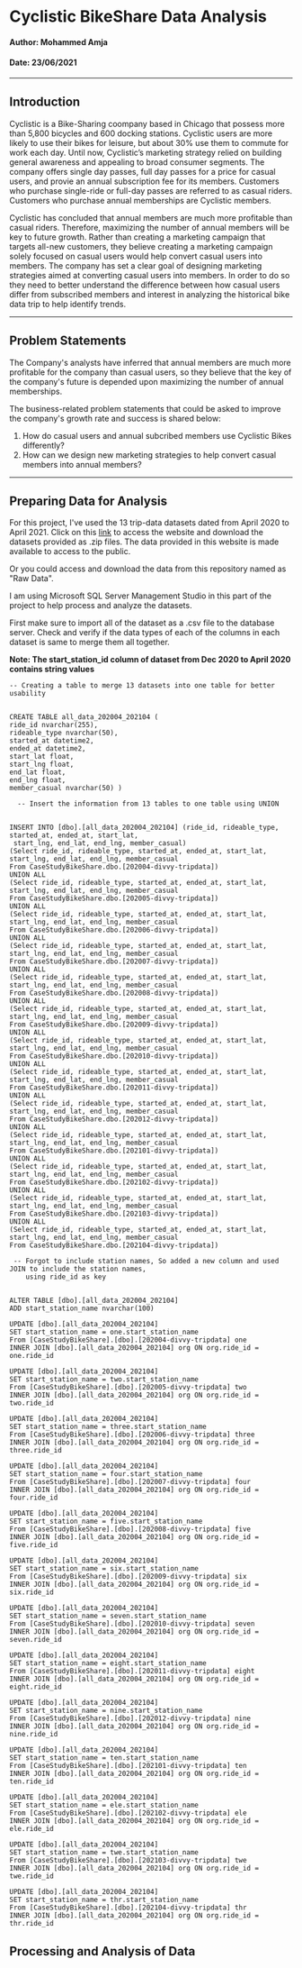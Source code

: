 # Cyclistic BikeShare Data Analysis
#### Author: Mohammed Amja
#### Date: 23/06/2021

___

## Introduction
 
 Cyclistic is a Bike-Sharing coompany based in Chicago that possess more than 5,800 bicycles and 600 docking stations. Cyclistic users are more likely to use their bikes for leisure, but about 30% use them to commute for work each day. Until now, Cyclistic’s marketing strategy relied on building general awareness and appealing to broad consumer segments. The company offers single day passes, full day passes for a price for casual users, and provie an annual subscription fee for its members. Customers who purchase single-ride or full-day passes are referred to as casual riders. Customers who purchase annual memberships are Cyclistic members. 


Cyclistic has concluded that annual members are much more profitable than casual riders. Therefore, maximizing the number of annual members will be key to future growth. Rather than creating a marketing campaign that targets all-new customers, they believe creating a marketing campaign solely focused on casual users would help convert casual users into members. The company has set a clear goal of designing marketing strategies aimed at converting casual users into members. In order to do so they need to better understand the difference between how casual users differ from subscribed members and interest in analyzing the historical bike data trip to help identify trends.

___

## Problem Statements

The Company's analysts have inferred that annual members are much more profitable for the company than casual users, so they believe that the key of the company's future is depended upon maximizing the number of annual memberships. 

The business-related problem statements that could be asked to improve the company's growth rate and success is shared below:
 1. How do casual users and annual subcribed members use Cyclistic Bikes differently?
 2. How can we design new marketing strategies to help convert casual members into annual members?

___

## Preparing Data for Analysis

For this project, I've used the 13 trip-data datasets dated from April 2020 to April 2021. Click on this [link](https://divvy-tripdata.s3.amazonaws.com/index.html) to access the website and download the datasets provided as .zip files. The data provided in this website is made available to access to the public.

Or you could access and download the data from this repository named as "Raw Data".

I am using Microsoft SQL Server Management Studio in this part of the project to help process and analyze the datasets.

First make sure to import all of the dataset as a .csv file to the database server.
Check and verify if the data types of each of the columns in each dataset is same to merge them all together.

**Note: The start_station_id column of dataset from Dec 2020 to April 2020 contains string values**

```TSQL
-- Creating a table to merge 13 datasets into one table for better usability


CREATE TABLE all_data_202004_202104 (
ride_id nvarchar(255),
rideable_type nvarchar(50),
started_at datetime2,
ended_at datetime2,
start_lat float,
start_lng float,
end_lat float,
end_lng float,
member_casual nvarchar(50) )
```

```TSQL
  -- Insert the information from 13 tables to one table using UNION


INSERT INTO [dbo].[all_data_202004_202104] (ride_id, rideable_type, started_at, ended_at, start_lat,
 start_lng, end_lat, end_lng, member_casual)
(Select ride_id, rideable_type, started_at, ended_at, start_lat, start_lng, end_lat, end_lng, member_casual
From CaseStudyBikeShare.dbo.[202004-divvy-tripdata]) 
UNION ALL
(Select ride_id, rideable_type, started_at, ended_at, start_lat, start_lng, end_lat, end_lng, member_casual
From CaseStudyBikeShare.dbo.[202005-divvy-tripdata]) 
UNION ALL
(Select ride_id, rideable_type, started_at, ended_at, start_lat, start_lng, end_lat, end_lng, member_casual
From CaseStudyBikeShare.dbo.[202006-divvy-tripdata]) 
UNION ALL
(Select ride_id, rideable_type, started_at, ended_at, start_lat, start_lng, end_lat, end_lng, member_casual
From CaseStudyBikeShare.dbo.[202007-divvy-tripdata]) 
UNION ALL
(Select ride_id, rideable_type, started_at, ended_at, start_lat, start_lng, end_lat, end_lng, member_casual
From CaseStudyBikeShare.dbo.[202008-divvy-tripdata]) 
UNION ALL
(Select ride_id, rideable_type, started_at, ended_at, start_lat, start_lng, end_lat, end_lng, member_casual
From CaseStudyBikeShare.dbo.[202009-divvy-tripdata])
UNION ALL
(Select ride_id, rideable_type, started_at, ended_at, start_lat, start_lng, end_lat, end_lng, member_casual
From CaseStudyBikeShare.dbo.[202010-divvy-tripdata]) 
UNION ALL
(Select ride_id, rideable_type, started_at, ended_at, start_lat, start_lng, end_lat, end_lng, member_casual
From CaseStudyBikeShare.dbo.[202011-divvy-tripdata]) 
UNION ALL
(Select ride_id, rideable_type, started_at, ended_at, start_lat, start_lng, end_lat, end_lng, member_casual
From CaseStudyBikeShare.dbo.[202012-divvy-tripdata])
UNION ALL
(Select ride_id, rideable_type, started_at, ended_at, start_lat, start_lng, end_lat, end_lng, member_casual
From CaseStudyBikeShare.dbo.[202101-divvy-tripdata]) 
UNION ALL
(Select ride_id, rideable_type, started_at, ended_at, start_lat, start_lng, end_lat, end_lng, member_casual
From CaseStudyBikeShare.dbo.[202102-divvy-tripdata])
UNION ALL
(Select ride_id, rideable_type, started_at, ended_at, start_lat, start_lng, end_lat, end_lng, member_casual
From CaseStudyBikeShare.dbo.[202103-divvy-tripdata]) 
UNION ALL
(Select ride_id, rideable_type, started_at, ended_at, start_lat, start_lng, end_lat, end_lng, member_casual
From CaseStudyBikeShare.dbo.[202104-divvy-tripdata])
```

```TSQL
 -- Forgot to include station names, So added a new column and used JOIN to include the station names,
    using ride_id as key


ALTER TABLE [dbo].[all_data_202004_202104]
ADD start_station_name nvarchar(100)

UPDATE [dbo].[all_data_202004_202104]
SET start_station_name = one.start_station_name 
From [CaseStudyBikeShare].[dbo].[202004-divvy-tripdata] one
INNER JOIN [dbo].[all_data_202004_202104] org ON org.ride_id = one.ride_id

UPDATE [dbo].[all_data_202004_202104]
SET start_station_name = two.start_station_name 
From [CaseStudyBikeShare].[dbo].[202005-divvy-tripdata] two 
INNER JOIN [dbo].[all_data_202004_202104] org ON org.ride_id = two.ride_id

UPDATE [dbo].[all_data_202004_202104]
SET start_station_name = three.start_station_name 
From [CaseStudyBikeShare].[dbo].[202006-divvy-tripdata] three 
INNER JOIN [dbo].[all_data_202004_202104] org ON org.ride_id = three.ride_id

UPDATE [dbo].[all_data_202004_202104]
SET start_station_name = four.start_station_name 
From [CaseStudyBikeShare].[dbo].[202007-divvy-tripdata] four 
INNER JOIN [dbo].[all_data_202004_202104] org ON org.ride_id = four.ride_id

UPDATE [dbo].[all_data_202004_202104]
SET start_station_name = five.start_station_name 
From [CaseStudyBikeShare].[dbo].[202008-divvy-tripdata] five 
INNER JOIN [dbo].[all_data_202004_202104] org ON org.ride_id = five.ride_id

UPDATE [dbo].[all_data_202004_202104]
SET start_station_name = six.start_station_name 
From [CaseStudyBikeShare].[dbo].[202009-divvy-tripdata] six 
INNER JOIN [dbo].[all_data_202004_202104] org ON org.ride_id = six.ride_id

UPDATE [dbo].[all_data_202004_202104]
SET start_station_name = seven.start_station_name 
From [CaseStudyBikeShare].[dbo].[202010-divvy-tripdata] seven 
INNER JOIN [dbo].[all_data_202004_202104] org ON org.ride_id = seven.ride_id

UPDATE [dbo].[all_data_202004_202104]
SET start_station_name = eight.start_station_name 
From [CaseStudyBikeShare].[dbo].[202011-divvy-tripdata] eight 
INNER JOIN [dbo].[all_data_202004_202104] org ON org.ride_id = eight.ride_id

UPDATE [dbo].[all_data_202004_202104]
SET start_station_name = nine.start_station_name 
From [CaseStudyBikeShare].[dbo].[202012-divvy-tripdata] nine 
INNER JOIN [dbo].[all_data_202004_202104] org ON org.ride_id = nine.ride_id

UPDATE [dbo].[all_data_202004_202104]
SET start_station_name = ten.start_station_name 
From [CaseStudyBikeShare].[dbo].[202101-divvy-tripdata] ten 
INNER JOIN [dbo].[all_data_202004_202104] org ON org.ride_id = ten.ride_id

UPDATE [dbo].[all_data_202004_202104]
SET start_station_name = ele.start_station_name 
From [CaseStudyBikeShare].[dbo].[202102-divvy-tripdata] ele 
INNER JOIN [dbo].[all_data_202004_202104] org ON org.ride_id = ele.ride_id

UPDATE [dbo].[all_data_202004_202104]
SET start_station_name = twe.start_station_name 
From [CaseStudyBikeShare].[dbo].[202103-divvy-tripdata] twe 
INNER JOIN [dbo].[all_data_202004_202104] org ON org.ride_id = twe.ride_id

UPDATE [dbo].[all_data_202004_202104]
SET start_station_name = thr.start_station_name 
From [CaseStudyBikeShare].[dbo].[202104-divvy-tripdata] thr 
INNER JOIN [dbo].[all_data_202004_202104] org ON org.ride_id = thr.ride_id

```


## Processing and Analysis of Data







